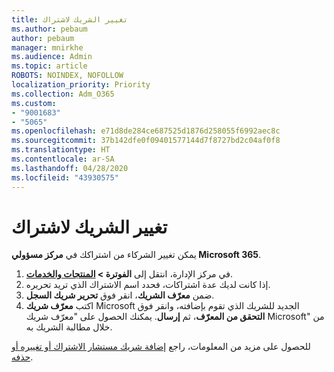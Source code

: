 ```yaml
---
title: تغيير الشريك لاشتراك
ms.author: pebaum
author: pebaum
manager: mnirkhe
ms.audience: Admin
ms.topic: article
ROBOTS: NOINDEX, NOFOLLOW
localization_priority: Priority
ms.collection: Adm_O365
ms.custom:
- "9001683"
- "5065"
ms.openlocfilehash: e71d8de284ce687525d1876d258055f6992aec8c
ms.sourcegitcommit: 37b142dfe0f09401577144d7f8727bd2c04af0f8
ms.translationtype: HT
ms.contentlocale: ar-SA
ms.lasthandoff: 04/28/2020
ms.locfileid: "43930575"
---
```

# <a name="change-the-partner-for-a-subscription"></a>تغيير الشريك لاشتراك

يمكن تغيير الشركاء من اشتراكك في **مركز مسؤولي Microsoft 365**.

1. في مركز الإدارة، انتقل إلى **الفوترة > [ المنتجات والخدمات](https://go.microsoft.com/fwlink/p/?linkid=842054)**. 
2. إذا كانت لديك عدة اشتراكات، فحدد اسم الاشتراك الذي تريد تحريره. 
3. ضمن **معرّف الشريك**، انقر فوق **تحرير شريك السجل**.
4. اكتب **معرّف شريك** Microsoft الجديد للشريك الذي تقوم بإضافته، وانقر فوق **التحقق من المعرّف**، ثم **إرسال**. يمكنك الحصول على "معرّف شريك Microsoft" من خلال مطالبة الشريك به.

للحصول على مزيد من المعلومات، راجع [إضافة شريك مستشار الاشتراك أو تغييره أو حذفه](https://docs.microsoft.com/microsoft-365/admin/misc/add-partner). 
